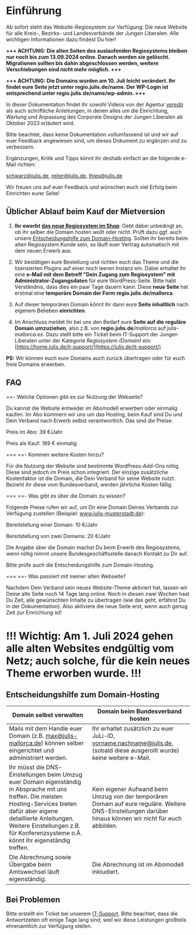 ﻿---
order: 1000
---
# Einführung

Ab sofort steht das Website-Regiosystem zur Verfügung: Die neue Website für alle Kreis-, Bezirks- und Landesverbände der Jungen Liberalen. Alle wichtigen Informationen dazu findest Du hier!

**+++ ACHTUNG: Die alten Seiten des auslaufenden Regiosystems bleiben nur noch bis zum 13.09.2024 online. Danach werden sie gelöscht. Migrationen sollten bis dahin abgeschlossen werden, weitere Verschiebungen sind nicht mehr möglich. +++**

**+++ ACHTUNG: Die Domains wurden am 10. Juli leicht verändert. Ihr findet eure Seite jetzt unter regio.julis.de/name. Der WP-Login ist entsprechend unter regio.julis.de/name/wp-admin. +++**

In dieser Dokumentation findet ihr sowohl Videos von der Agentur [_vereda_](https://vereda.de/) als auch schriftliche Anleitungen, in denen alles um die Einrichtung, Wartung und Anpassung des Corporate Designs der Jungen Liberalen ab Oktober 2023 erläutert wird.

Bitte beachtet, dass keine Dokumentation vollumfassend ist und wir auf euer Feedback angewiesen sind, um dieses Dokument zu ergänzen und zu verbessern.

Ergänzungen, Kritik und Tipps könnt ihr deshalb einfach an die folgende e-Mail richten:

schwarz@julis.de, reiter@julis.de, thies@julis.de

Wir freuen uns auf euer Feedback und wünschen euch viel Erfolg beim Einrichten eurer Seite!

## Üblicher Ablauf beim Kauf der Mietversion
1.  **Ihr ewerbt** [**das neue Regiosystem im Shop**](https://julis.de/produkt/regiosystem-hosted/): Gebt dabei unbedingt an, ob ihr selber die Domain hosten wollt oder nicht. Prüft dazu ggf. auch unsere [Entscheidungshilfe zum Domain-Hosting](https://docs.julis.de/regiosystem/einfuhrung#entscheidungshilfe-zum-domain-hosting). Solltet ihr bereits beim alten Regiosystem Kunde sein, so läuft euer Vertrag automatisch mit dem neuen Erwerb aus.
    
2.  Wir bestätigen eure Bestellung und richten euch das Theme und die lizensierten Plugins auf einer noch leeren Instanz ein. Dabei erhaltet ihr eine **e-Mail mit dem Betreff "Dein Zugang zum Regiosystem" mit Administrator-Zugangsdaten** für eure WordPress-Seite. Bitte habt Verständnis, dass dies ein paar Tage dauern kann. Diese **neue Seite** hat erstmal eine **temporäre Domain der Form regio.julis.de/mallorca**.
    
3.  Auf dieser temporären Domain könnt ihr dann eure **Seite inhaltlich** nach eigenem Belieben **einrichten**.
    
4.  Im Anschluss meldet ihr bei uns den Bedarf eure **Seite auf die reguläre Domain** **umzuziehen**, also z.B. von **regio.julis.de**_/mallorca_ auf _julis-mallorca.es_. Dazu stellt bitte ein Ticket beim IT-Support der Jungen Liberalen unter der Kategorie _Regiosystem (Domain)_ ein: [https://home.julis.de/it-support/](https://julis.de/it-support/)

**PS:** Wir können euch eure Domains auch zurück übertragen oder für euch freie Domains erwerben.

## FAQ

==- Welche Optionen gibt es zur Nutzung der Webseite?

Du kannst die Website entweder im Abomodell erwerben oder einmalig kaufen. Im Abo kümmern wir uns um das Hosting, beim Kauf sind Du und Dein Verband nach Erwerb selbst verantwortlich. Das sind die Preise:

Preis im Abo: 39 €/Jahr

Preis als Kauf: 189 € einmalig

===
==- Kommen weitere Kosten hinzu?

Für die Nutzung der Website sind bestimmte WordPress-Add-Ons nötig. Diese sind jedoch im Preis schon integriert. Der einzige zusätzliche Kostenfaktor ist die Domain, die Dein Verband für seine Website nutzt. Bezieht ihr diese vom Bundesverband, werden jährliche Kosten fällig.

===
==- Was gibt es über die Domain zu wissen?

Folgende Preise rufen wir auf, um Dir eine Domain Deines Verbands zur Verfügung zustellen (Beispiel: www.julis-musterstadt.de):

Bereitstellung einer Domain: 10 €/Jahr

Bereitstellung von zwei Domains: 20 €/Jahr

Die Angabe über die Domain machst Du beim Erwerb des Regiosystems, wenn nötig nimmt unsere Bundesgeschäftsstelle danach Kontakt zu Dir auf.

Bitte prüfe auch die Entscheidungshilfe zum Domain-Hosting.

===
==- Was passiert mit meiner alten Webseite?

Nachdem Dein Verband sein neues Website-Theme aktiviert hat, lassen wir Deine alte Seite noch 14 Tage lang online. Noch in diesen zwei Wochen hast Du Zeit, alle gewünschten Inhalte zu übertragen (wie das geht, erfährst Du in der Dokumentation). Also aktiviere die neue Seite erst, wenn auch genug Zeit zur Einrichtung ist!

!!!
Wichtig: Am 1. Juli 2024 gehen alle alten Websites endgültig vom Netz; auch solche, für die kein neues Theme erworben wurde.
!!!
===

## Entscheidungshilfe zum Domain-Hosting

Domain selbst verwalten | Domain beim Bundesverband hosten
---   | ---
Mails mit dem Handle euer Domain (z.B. max@julis-mallorca.de) können selber eingerichtet und administriert werden. | Ihr erhaltet zusätzlich zu euer JuLi-ID, vorname.nachname@julis.de, (sobald diese ausgerollt wurde) keine weitere e-Mail.
Ihr müsst die DNS-Einstellungen beim Umzug euer Domain eigenständig in Absprache mit uns treffen. Die meisten Hosting-Services bieten dafür aber eigene detaillierte Anleitungen. Weitere Einstellungen z.B. für Konferenzsysteme o.Ä. könnt ihr eigenständig treffen. | Kein eigener Aufwand beim Umzug von der temporären Domain auf eure reguläre. Weitere DNS-Einstellungen darüber hinaus können wir nicht für euch abbilden.
Die Abrechnung sowie Übergabe beim Amtswechsel läuft eigenständig. | Die Abrechnung ist im Abomodell inkludiert.

## Bei Problemen

Bitte erstellt ein Ticket bei unserem [IT-Support](https://julis.de/it-support/). Bitte beachtet, dass die Antwortzeiten oft einige Tage lang sind, weil wir diese Leistungen großteils ehrenamtlich zur Verfügung stellen.
